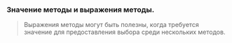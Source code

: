 ### Значение методы и выражения методы.

> Выражения методы могут быть полезны, когда требуется значение для предоставления выбора 
среди нескольких методов.
